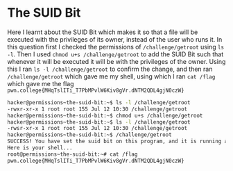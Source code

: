 # The SUID Bit

Here I learnt about the SUID Bit which makes it so that a file will be executed with the privileges of its owner, instead of the user who runs it.
In this question first I checked the permissions of `/challenge/getroot` using `ls -l`. Then I used `chmod u+s /challenge/getroot` to add the SUID Bit such that whenever it will be executed it will be with the privileges of the owner.
Using this I ran `ls -l /challenge/getroot` to confirm the change, and then ran `/challenge/getroot` which gave me my shell, using which I ran `cat /flag` which gave me the flag `pwn.college{MHqTslITi_T7PbMPvlW6Kiv8gVr.dNTM2QDL4gjN0czW}`

```bash
hacker@permissions~the-suid-bit:~$ ls -l /challenge/getroot
-rwxr-xr-x 1 root root 155 Jul 12 10:30 /challenge/getroot
hacker@permissions~the-suid-bit:~$ chmod u+s /challenge/getroot
hacker@permissions~the-suid-bit:~$ ls -l /challenge/getroot
-rwsr-xr-x 1 root root 155 Jul 12 10:30 /challenge/getroot
hacker@permissions~the-suid-bit:~$ /challenge/getroot
SUCCESS! You have set the suid bit on this program, and it is running as root!
Here is your shell...
root@permissions~the-suid-bit:~# cat /flag
pwn.college{MHqTslITi_T7PbMPvlW6Kiv8gVr.dNTM2QDL4gjN0czW}
```
